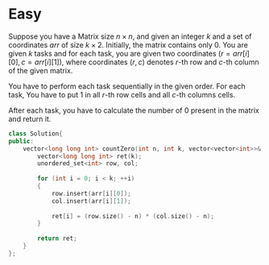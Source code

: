 # Easy

Suppose you have a Matrix size $n \times n$, and given an integer $k$ and a set of coordinates $arr$ of size $k \times 2$. Initially, the matrix contains only $0$. You are given $k$ tasks and for each task, you are given two coordinates $(r = arr[i] [0],c = arr[i] [1])$, where coordinates $(r,c)$ denotes $r$-th row and $c$-th column of the given matrix.

You have to perform each task sequentially in the given order. For each task, You have to put $1$ in all $r$-th row cells and all $c$-th columns cells.

After each task, you have to calculate the number of $0$ present in the matrix and return it.

```cpp
class Solution{
public:
    vector<long long int> countZero(int n, int k, vector<vector<int>>& arr){
        vector<long long int> ret(k);
        unordered_set<int> row, col;
        
        for (int i = 0; i < k; ++i)
        {
            row.insert(arr[i][0]);
            col.insert(arr[i][1]);
          
            ret[i] = (row.size() - n) * (col.size() - n);
        }
        
        return ret;
    }
};
```
